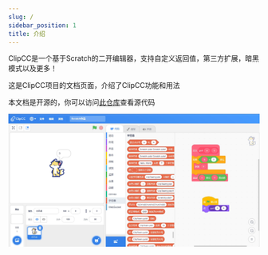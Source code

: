 ```yaml
---
slug: /
sidebar_position: 1
title: 介绍
---
```

ClipCC是一个基于Scratch的二开编辑器，支持自定义返回值，第三方扩展，暗黑模式以及更多！  

这是ClipCC项目的文档页面，介绍了ClipCC功能和用法

本文档是开源的，你可以访问[此仓库](https://github.com/Clipteam/doc)查看源代码


![截图](/img/screenshot-zh.jpg)
